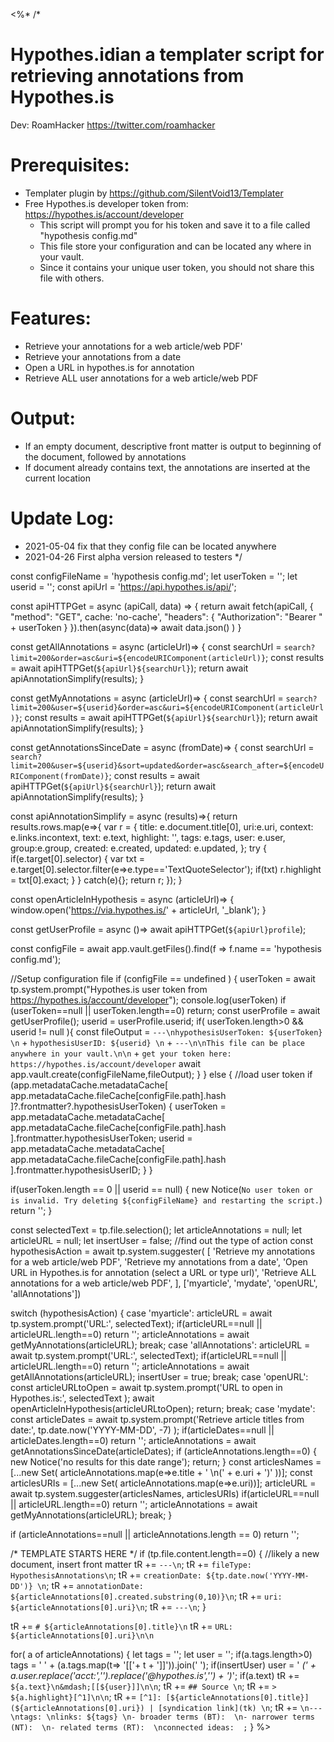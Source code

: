 <%*
/*
# Hypothes.idian  a templater script for retrieving annotations from Hypothes.is
Dev: RoamHacker https://twitter.com/roamhacker

# Prerequisites:
+ Templater plugin by https://github.com/SilentVoid13/Templater
+ Free Hypothes.is developer token from: https://hypothes.is/account/developer
  + This script will prompt you for his token and save it to a file called "hypothesis config.md"
  + This file store your configuration and can be located any where in your vault.
  + Since it contains your unique user token, you should not share this file with others.

# Features:
+ Retrieve your annotations for a web article/web PDF'
+ Retrieve your annotations from a date
+ Open a URL in hypothes.is for annotation
+ Retrieve ALL user annotations for a web article/web PDF

# Output:
+ If an empty document, descriptive front matter is output to beginning of the document, followed by annotations
+ If document already contains text, the annotations are inserted at the current location

# Update Log:
+ 2021-05-04 fix that they config file can be located anywhere
+ 2021-04-26 First alpha version released to testers
*/

const configFileName = 'hypothesis config.md';
let userToken = '';
let userid    = '';
const apiUrl = 'https://api.hypothes.is/api/';

const apiHTTPGet = async (apiCall, data) => {
  return await fetch(apiCall, {
    "method": "GET", cache: 'no-cache',
    "headers": { "Authorization": "Bearer " + userToken }
  }).then(async(data)=> await data.json() )
}

const getAllAnnotations = async (articleUrl)=> {
	const searchUrl = `search?limit=200&order=asc&uri=${encodeURIComponent(articleUrl)}`;
	const results = await apiHTTPGet(`${apiUrl}${searchUrl}`);
  return await apiAnnotationSimplify(results);
}

const getMyAnnotations = async (articleUrl)=> {
	const searchUrl = `search?limit=200&user=${userid}&order=asc&uri=${encodeURIComponent(articleUrl)}`;
	const results = await apiHTTPGet(`${apiUrl}${searchUrl}`);
  return await apiAnnotationSimplify(results);
}

const getAnnotationsSinceDate = async (fromDate)=> {
  const searchUrl = `search?limit=200&user=${userid}&sort=updated&order=asc&search_after=${encodeURIComponent(fromDate)}`;
  const results = await apiHTTPGet(`${apiUrl}${searchUrl}`);
  return await apiAnnotationSimplify(results);
}

const apiAnnotationSimplify = async (results)=>{
  return results.rows.map(e=>{
    var r = {
      title: e.document.title[0], uri:e.uri, context: e.links.incontext,
      text: e.text, highlight: '', tags: e.tags,
      user: e.user, group:e.group,  created: e.created, updated: e.updated,
    };
    try {
      if(e.target[0].selector) {
        var txt = e.target[0].selector.filter(e=>e.type=='TextQuoteSelector');
        if(txt) r.highlight = txt[0].exact;
      }
    } catch(e){};
    return r;
  });
}

const openArticleInHypothesis = async (articleUrl)=> {
  window.open('https://via.hypothes.is/' + articleUrl, '_blank');
}

const getUserProfile = async ()=> await apiHTTPGet(`${apiUrl}profile`);

const configFile = await app.vault.getFiles().find(f => f.name == 'hypothesis config.md');

//Setup configuration file
if (configFile == undefined ) {
  userToken = await tp.system.prompt("Hypothes.is user token from https://hypothes.is/account/developer");
  console.log(userToken)
  if (userToken==null || userToken.length==0) return;
  const userProfile = await getUserProfile();
  userid = userProfile.userid;
  if( userToken.length>0 && userid != null ){
      const fileOutput = `---\nhypothesisUserToken: ${userToken} \n` +
     `hypothesisUserID: ${userid} \n` +
      `---\n\nThis file can be place anywhere in your vault.\n\n` +
      `get your token here: https://hypothes.is/account/developer`
      await app.vault.create(configFileName,fileOutput);
  }
} else {
  //load user  token
  if (app.metadataCache.metadataCache[ app.metadataCache.fileCache[configFile.path].hash ]?.frontmatter?.hypothesisUserToken) {
    userToken = app.metadataCache.metadataCache[ app.metadataCache.fileCache[configFile.path].hash ].frontmatter.hypothesisUserToken;
    userid    = app.metadataCache.metadataCache[ app.metadataCache.fileCache[configFile.path].hash ].frontmatter.hypothesisUserID;
  }
}

if(userToken.length == 0 || userid == null) {
  new Notice(`No user token or is invalid. Try deleting ${configFileName} and restarting the script.`)
  return '';
}

const selectedText = tp.file.selection();
let articleAnnotations = null;
let articleURL = null;
let insertUser = false;
//find out the type of action
const hypothesisAction = await tp.system.suggester(
  [ 'Retrieve my annotations for a web article/web PDF',
    'Retrieve my annotations from a date',
    'Open URL in Hypothes.is for annotation (select a URL or type url)',
    'Retrieve ALL annotations for a web article/web PDF',
  ],
  ['myarticle', 'mydate', 'openURL', 'allAnnotations'])

switch (hypothesisAction) {
  case 'myarticle':
    articleURL = await tp.system.prompt('URL:', selectedText);
    if(articleURL==null ||  articleURL.length==0) return '';
    articleAnnotations = await getMyAnnotations(articleURL);
    break;
  case 'allAnnotations':
    articleURL = await tp.system.prompt('URL:', selectedText);
    if(articleURL==null ||  articleURL.length==0) return '';
    articleAnnotations = await getAllAnnotations(articleURL);
    insertUser = true;
    break;
  case 'openURL':
    const articleURLtoOpen = await tp.system.prompt('URL to open in Hypothes.is:', selectedText );
    await openArticleInHypothesis(articleURLtoOpen);
    return;
    break;
  case 'mydate':
    const articleDates = await tp.system.prompt('Retrieve article titles  from date:', tp.date.now('YYYY-MM-DD', -7) );
    if(articleDates==null || articleDates.length==0) return '';
    articleAnnotations = await getAnnotationsSinceDate(articleDates);
    if (articleAnnotations.length==0) {
      new Notice('no results for this date range');
      return;
    }
    const articlesNames = [...new Set( articleAnnotations.map(e=>e.title + ' \n(' + e.uri + ')' ))];
    const articlesURIs  = [...new Set( articleAnnotations.map(e=>e.uri))];
    articleURL = await tp.system.suggester(articlesNames, articlesURIs)
    if(articleURL==null || articleURL.length==0) return '';
    articleAnnotations = await getMyAnnotations(articleURL);
    break;
}

if (articleAnnotations==null || articleAnnotations.length == 0) return '';

/* TEMPLATE STARTS HERE */ 
if (tp.file.content.length==0) {
  //likely a new document, insert front matter
  tR += `---\n`;
  tR += `fileType: HypothesisAnnotations\n`;
  tR += `creationDate: ${tp.date.now('YYYY-MM-DD')} \n`;
  tR += `annotationDate: ${articleAnnotations[0].created.substring(0,10)}\n`;
  tR += `uri: ${articleAnnotations[0].uri}\n`;
  tR += `---\n`;
}

tR += `# ${articleAnnotations[0].title}\n`
tR += `URL: ${articleAnnotations[0].uri}\n\n`

for( a of articleAnnotations) {
  let tags = '';
  let user = '';
  if(a.tags.length>0) tags = ' ' + (a.tags.map(t=> '[['+ t + ']]')).join(' ');
  if(insertUser) user = ' _(' + a.user.replace('acct:','').replace('@hypothes.is','') + ')_';
  if(a.text) tR += `${a.text}\n&mdash;[[${user}]]\n\n`;
  tR += `## Source \n`;
  tR += `> ${a.highlight}[^1]\n\n`;
  tR += `[^1]: [${articleAnnotations[0].title}](${articleAnnotations[0].uri}) | [syndication link](tk) \n`;
  tR += `\n---\ntags: \nlinks: ${tags} \n- broader terms (BT):  \n- narrower terms (NT):  \n- related terms (RT):  \nconnected ideas:  ;`
}
%>